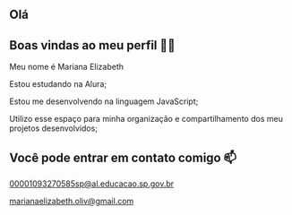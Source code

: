 ## Olá
## Boas vindas ao meu perfil 💙💙
Meu nome é Mariana Elizabeth

Estou estudando na Alura; 

Estou me desenvolvendo na linguagem JavaScript; 

Utilizo esse espaço para minha organização e compartilhamento dos meu projetos desenvolvidos; 

## Você pode entrar em contato comigo 📫
00001093270585sp@al.educacao.sp.gov.br

marianaelizabeth.oliv@gmail.com
